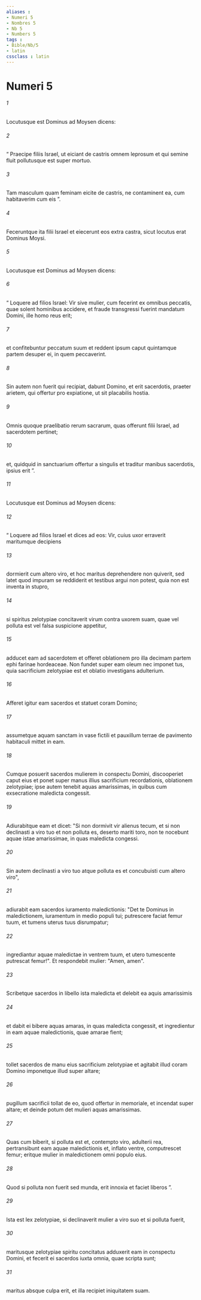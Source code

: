```yaml
---
aliases : 
- Numeri 5
- Nombres 5
- Nb 5
- Numbers 5
tags : 
- Bible/Nb/5
- latin
cssclass : latin
---
```


# Numeri 5

###### 1
Locutusque est Dominus ad Moysen dicens: 
###### 2
“ Praecipe filiis Israel, ut eiciant de castris omnem leprosum et qui semine fluit pollutusque est super mortuo. 
###### 3
Tam masculum quam feminam eicite de castris, ne contaminent ea, cum habitaverim cum eis ”. 
###### 4
Feceruntque ita filii Israel et eiecerunt eos extra castra, sicut locutus erat Dominus Moysi. 
###### 5
Locutusque est Dominus ad Moysen dicens: 
###### 6
“ Loquere ad filios Israel: Vir sive mulier, cum fecerint ex omnibus peccatis, quae solent hominibus accidere, et fraude transgressi fuerint mandatum Domini, ille homo reus erit; 
###### 7
et confitebuntur peccatum suum et reddent ipsum caput quintamque partem desuper ei, in quem peccaverint. 
###### 8
Sin autem non fuerit qui recipiat, dabunt Domino, et erit sacerdotis, praeter arietem, qui offertur pro expiatione, ut sit placabilis hostia.
###### 9
Omnis quoque praelibatio rerum sacrarum, quas offerunt filii Israel, ad sacerdotem pertinet; 
###### 10
et, quidquid in sanctuarium offertur a singulis et traditur manibus sacerdotis, ipsius erit ”.
###### 11
Locutusque est Dominus ad Moysen dicens: 
###### 12
“ Loquere ad filios Israel et dices ad eos: Vir, cuius uxor erraverit maritumque decipiens 
###### 13
dormierit cum altero viro, et hoc maritus deprehendere non quiverit, sed latet quod impuram se reddiderit et testibus argui non potest, quia non est inventa in stupro, 
###### 14
si spiritus zelotypiae concitaverit virum contra uxorem suam, quae vel polluta est vel falsa suspicione appetitur, 
###### 15
adducet eam ad sacerdotem et offeret oblationem pro illa decimam partem ephi farinae hordeaceae. Non fundet super eam oleum nec imponet tus, quia sacrificium zelotypiae est et oblatio investigans adulterium.
###### 16
Afferet igitur eam sacerdos et statuet coram Domino; 
###### 17
assumetque aquam sanctam in vase fictili et pauxillum terrae de pavimento habitaculi mittet in eam. 
###### 18
Cumque posuerit sacerdos mulierem in conspectu Domini, discooperiet caput eius et ponet super manus illius sacrificium recordationis, oblationem zelotypiae; ipse autem tenebit aquas amarissimas, in quibus cum exsecratione maledicta congessit. 
###### 19
Adiurabitque eam et dicet: "Si non dormivit vir alienus tecum, et si non declinasti a viro tuo et non polluta es, deserto mariti toro, non te nocebunt aquae istae amarissimae, in quas maledicta congessi. 
###### 20
Sin autem declinasti a viro tuo atque polluta es et concubuisti cum altero viro", 
###### 21
adiurabit eam sacerdos iuramento maledictionis: "Det te Dominus in maledictionem, iuramentum in medio populi tui; putrescere faciat femur tuum, et tumens uterus tuus disrumpatur; 
###### 22
ingrediantur aquae maledictae in ventrem tuum, et utero tumescente putrescat femur!". Et respondebit mulier: "Amen, amen".
###### 23
Scribetque sacerdos in libello ista maledicta et delebit ea aquis amarissimis 
###### 24
et dabit ei bibere aquas amaras, in quas maledicta congessit, et ingredientur in eam aquae maledictionis, quae amarae fient; 
###### 25
tollet sacerdos de manu eius sacrificium zelotypiae et agitabit illud coram Domino imponetque illud super altare; 
###### 26
pugillum sacrificii tollat de eo, quod offertur in memoriale, et incendat super altare; et deinde potum det mulieri aquas amarissimas. 
###### 27
Quas cum biberit, si polluta est et, contempto viro, adulterii rea, pertransibunt eam aquae maledictionis et, inflato ventre, computrescet femur; eritque mulier in maledictionem omni populo eius. 
###### 28
Quod si polluta non fuerit sed munda, erit innoxia et faciet liberos ”.
###### 29
Ista est lex zelotypiae, si declinaverit mulier a viro suo et si polluta fuerit, 
###### 30
maritusque zelotypiae spiritu concitatus adduxerit eam in conspectu Domini, et fecerit ei sacerdos iuxta omnia, quae scripta sunt; 
###### 31
maritus absque culpa erit, et illa recipiet iniquitatem suam.
